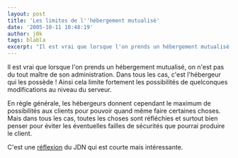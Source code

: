```yaml
---
layout: post
title: 'Les limites de l''hébergement mutualisé'
date: '2005-10-11 10:48:19'
author: j0k
tags: blabla
excerpt: "Il est vrai que lorsque l'on prends un hébergement mutualisé, on n'est pas du tout maître de son administration. Dans tous les cas, c'est l'hébergeur qui les possède ! Ainsi cela limite fortement les possibilités de quelconques modifications au niveau du serveur.     \nEn règle générale, les hébergeurs donnent cependant le maximum de possibilités aux clients pour      …"
---
```


Il est vrai que lorsque l'on prends un hébergement mutualisé, on n'est pas du tout maître de son administration. Dans tous les cas, c'est l'hébergeur qui les possède ! Ainsi cela limite fortement les possibilités de quelconques modifications au niveau du serveur.

En règle générale, les hébergeurs donnent cependant le maximum de possibilités aux clients pour pouvoir quand même faire certaines choses. Mais dans tous les cas, toutes les choses sont réfléchies et surtout bien penser pour éviter les éventuelles failles de sécurités que pourrai produire le client.

C'est une [réflexion](http://solutions.journaldunet.com/0510/051011_mutalise.shtml) du JDN qui est courte mais intéressante.
